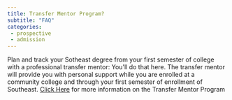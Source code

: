 ```yaml
---
title: Transfer Mentor Program?
subtitle: "FAQ"
categories:
 - prospective
 - admission
---
```

Plan and track your Sotheast degree from your first semester of college with a professional transfer mentor: You'll do that here. The transfer mentor will provide you with personal support while you are enrolled at a community college and through your first semester of enrollment of Southeast.
<a href="https://semo.edu/admissions/requirements/transfer-mentor.html" target="blank">Click Here</a> for more information on the Transfer Mentor Program 
